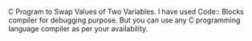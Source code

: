 C Program to Swap Values of Two Variables. I have used Code:: Blocks compiler for debugging purpose. But you can use any C programming language compiler as per your availability.